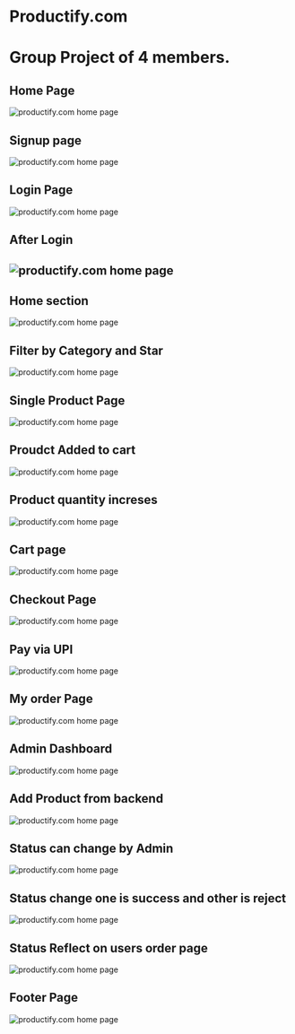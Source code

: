 # Productify.com
<h1>Group Project of 4 members.</h1>
<h2>Home Page</h2>
<img src="https://user-images.githubusercontent.com/105901300/223351210-861d3165-fe3a-407e-a61e-0c277d265a84.png" alt="productify.com home page"/>
<h2>Signup page</h2>
<img src="https://user-images.githubusercontent.com/105901300/223351831-a87fb1ca-cd29-47f3-a36e-0b406edcf567.png" alt="productify.com home page"/>
<h2>Login Page</h2>
<img src="https://user-images.githubusercontent.com/105901300/223351971-69844f33-dc11-4c88-80ee-10343ce917c3.png" alt="productify.com home page"/>
<h2>After Login<h2>
<img src="https://user-images.githubusercontent.com/105901300/223352096-6ae441f0-d774-41db-be7c-99d4f99df3f3.png" alt="productify.com home page"/>
 <h2>Home section</h2>
<img src="https://user-images.githubusercontent.com/105901300/223352235-b1c002ef-954d-411a-9736-a07857d40f17.png" alt="productify.com home page"/>
 <h2>Filter by Category and Star</h2>
<img src="https://user-images.githubusercontent.com/105901300/223352491-fc71ebf3-0dc6-4ed5-abae-5ed991609b48.png" alt="productify.com home page"/>
 <h2>Single Product Page</h2>
<img src="https://user-images.githubusercontent.com/105901300/223372204-3fb92849-2416-41c2-b221-92ac5411261d.png" alt="productify.com home page"/>
 <h2>Proudct Added to cart</h2>
<img src="https://user-images.githubusercontent.com/105901300/223373339-d0545703-81f4-4cb5-b362-7b187f060b74.png" alt="productify.com home page"/>
 <h2>Product quantity increses</h2>
<img src="https://user-images.githubusercontent.com/105901300/223373635-9485a518-d190-41a4-8f58-abe5c68bd633.png" alt="productify.com home page"/>
 <h2>Cart page</h2>
<img src="https://user-images.githubusercontent.com/105901300/223373976-95286860-2494-4aa9-b67b-5fe8ac9d3697.png" alt="productify.com home page"/>
 <h2>Checkout Page</h2>
<img src="https://user-images.githubusercontent.com/105901300/223374407-caed4de8-1ab6-4a29-ab67-23d518b27006.png" alt="productify.com home page"/>
 <h2>Pay via UPI</h2>
<img src="https://user-images.githubusercontent.com/105901300/223374450-4130d698-b4ee-41bf-bda4-42f5ec6ceff4.png" alt="productify.com home page"/>
 <h2>My order Page</h2>
<img src="https://user-images.githubusercontent.com/105901300/223374641-e1ba5e72-532d-46c4-9640-5b42bb71431e.png" alt="productify.com home page"/>

 <h2>Admin Dashboard</h2>
<img src="https://user-images.githubusercontent.com/105901300/223374811-637ad13b-0356-411b-950e-a773ac5d0c81.png" alt="productify.com home page"/>
 <h2>Add Product from backend</h2>
<img src="https://user-images.githubusercontent.com/105901300/223374908-2d3fd424-c8c8-4d68-afe9-83d027d45b13.png" alt="productify.com home page"/>
 <h2>Status can change by Admin</h2>
<img src="https://user-images.githubusercontent.com/105901300/223375107-7a160197-4dbe-4e1a-aaaa-bffb10c16dd8.png" alt="productify.com home page"/>
 <h2>Status change one is success and other is reject</h2>
<img src="https://user-images.githubusercontent.com/105901300/223375406-f1575e4f-85fe-445d-b19f-55f0592787a8.png" alt="productify.com home page"/>
 <h2>Status Reflect on users order page</h2>
<img src="https://user-images.githubusercontent.com/105901300/223375665-6c7545d7-4f34-49f5-9734-c06d49556ccd.png" alt="productify.com home page"/>



 <h2>Footer Page</h2>
<img src="https://user-images.githubusercontent.com/105901300/223351538-1a93869b-14ab-44ee-ad47-4a6e4b25e3b9.png" alt="productify.com home page"/>


 
